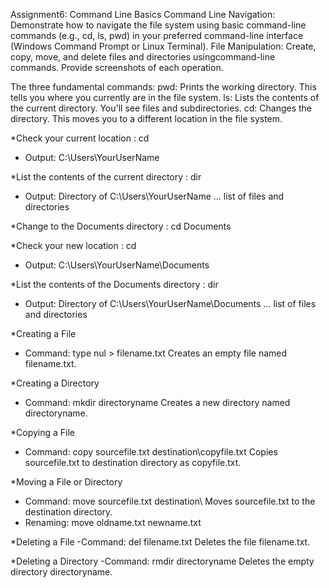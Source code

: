 Assignment6: Command Line Basics
Command Line Navigation: 
Demonstrate how to navigate the file system using basic command-line commands (e.g., cd, ls, pwd) in your preferred command-line interface (Windows Command Prompt or Linux Terminal).
File Manipulation: Create, copy, move, and delete files and directories usingcommand-line commands. 
Provide screenshots of each operation.

The three fundamental commands:
pwd: Prints the working directory. This tells you where you currently are in the file system.
ls: Lists the contents of the current directory. You'll see files and subdirectories.
cd: Changes the directory. This moves you to a different location in the file system.

*Check your current location : cd
- Output: C:\Users\YourUserName

*List the contents of the current directory : dir
- Output: Directory of C:\Users\YourUserName
... list of files and directories

*Change to the Documents directory : cd Documents

*Check your new location : cd
- Output: C:\Users\YourUserName\Documents

*List the contents of the Documents directory : dir
- Output: Directory of C:\Users\YourUserName\Documents
... list of files and directories

*Creating a File
- Command: type nul > filename.txt Creates an empty file named filename.txt.

*Creating a Directory
- Command: mkdir directoryname Creates a new directory named directoryname.

*Copying a File
- Command: copy sourcefile.txt destination\copyfile.txt Copies sourcefile.txt to destination directory as copyfile.txt.

*Moving a File or Directory
- Command: move sourcefile.txt destination\ Moves sourcefile.txt to the destination directory.
- Renaming: move oldname.txt newname.txt

*Deleting a File
-Command: del filename.txt Deletes the file filename.txt.

*Deleting a Directory
-Command: rmdir directoryname Deletes the empty directory directoryname.
